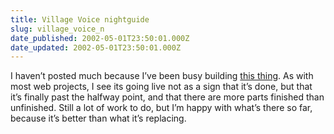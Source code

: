 ```yaml
---
title: Village Voice nightguide
slug: village_voice_n
date_published: 2002-05-01T23:50:01.000Z
date_updated: 2002-05-01T23:50:01.000Z
---
```


I haven’t posted much because I’ve been busy building [this thing](http://www.villagevoice.com/nightguide/). As with most web projects, I see its going live not as a sign that it’s done, but that it’s finally past the halfway point, and that there are more parts finished than unfinished. Still a lot of work to do, but I’m happy with what’s there so far, because it’s better than what it’s replacing.
